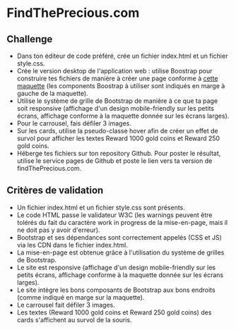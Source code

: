 # FindThePrecious.com
## Challenge
* Dans ton éditeur de code préféré, crée un fichier index.html et un fichier style.css.
* Crée le version desktop de l'application web : utilise Boostrap pour construire tes fichiers de manière à créer une page conforme à [cette maquette](http://images.innoveduc.fr//integration_parcours/css/css_bootstrap/maquette-with-annotations.png) (les components Boostrap à utiliser sont indiqués en marge à gauche de la maquette).
* Utilise le système de grille de Bootstrap de manière à ce que ta page soit responsive (affichage d'un design mobile-friendly sur les petits écrans, affichage conforme à la maquette donnée sur les écrans larges).
* Pour le carrousel, fais défiler 3 images.
* Sur les cards, utilise la pseudo-classe hover afin de créer un effet de survol pour afficher les textes Reward 1000 gold coins et Reward 250 gold coins.
* Héberge tes fichiers sur ton repository Github. Pour poster le résultat, utilise le service pages de Github et poste le lien vers ta version de findThePrecious.com.
## Critères de validation
* Un fichier index.html et un fichier style.css sont présents.
* Le code HTML passe le validateur W3C (les warnings peuvent être tolérés du fait du caractère work in progress de la mise-en-page, mais il ne doit pas y avoir d'erreur).
* Bootstrap et ses dépendances sont correctement appelés (CSS et JS) via les CDN dans le fichier index.html.
* La mise-en-page est obtenue grâce à l'utilisation du système de grilles de Bootstrap.
* Le site est responsive (affichage d'un design mobile-friendly sur les petits écrans, affichage conforme à la maquette donnée sur les écrans larges).
* Le site intègre les bons composants de Bootstrap aux bons endroits (comme indiqué en marge sur la maquette).
* Le carrousel fait défiler 3 images.
* Les textes (Reward 1000 gold coins et Reward 250 gold coins) des cards s'affichent au survol de la souris.
